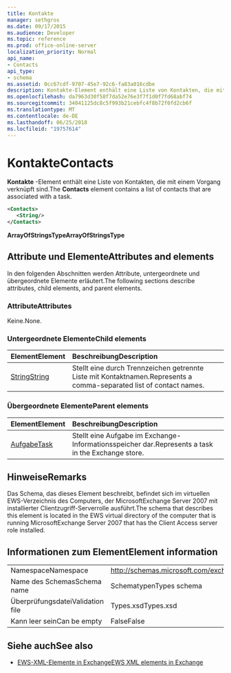 ```yaml
---
title: Kontakte
manager: sethgros
ms.date: 09/17/2015
ms.audience: Developer
ms.topic: reference
ms.prod: office-online-server
localization_priority: Normal
api_name:
- Contacts
api_type:
- schema
ms.assetid: 0cc67cdf-9707-45e7-92c6-fa83a016cdbe
description: Kontakte-Element enthält eine Liste von Kontakten, die mit einem Vorgang verknüpft sind.
ms.openlocfilehash: da7963d30f58f7da52e76e3f7f1d0f7fd68abf74
ms.sourcegitcommit: 34041125dc8c5f993b21cebfc4f8b72f0fd2cb6f
ms.translationtype: MT
ms.contentlocale: de-DE
ms.lasthandoff: 06/25/2018
ms.locfileid: "19757614"
---
```

# <a name="contacts"></a><span data-ttu-id="4e98f-103">Kontakte</span><span class="sxs-lookup"><span data-stu-id="4e98f-103">Contacts</span></span>

<span data-ttu-id="4e98f-104">**Kontakte** -Element enthält eine Liste von Kontakten, die mit einem Vorgang verknüpft sind.</span><span class="sxs-lookup"><span data-stu-id="4e98f-104">The **Contacts** element contains a list of contacts that are associated with a task.</span></span> 
  
```xml
<Contacts>
   <String/>
</Contacts>
```

 <span data-ttu-id="4e98f-105">**ArrayOfStringsType**</span><span class="sxs-lookup"><span data-stu-id="4e98f-105">**ArrayOfStringsType**</span></span>
## <a name="attributes-and-elements"></a><span data-ttu-id="4e98f-106">Attribute und Elemente</span><span class="sxs-lookup"><span data-stu-id="4e98f-106">Attributes and elements</span></span>

<span data-ttu-id="4e98f-107">In den folgenden Abschnitten werden Attribute, untergeordnete und übergeordnete Elemente erläutert.</span><span class="sxs-lookup"><span data-stu-id="4e98f-107">The following sections describe attributes, child elements, and parent elements.</span></span>
  
### <a name="attributes"></a><span data-ttu-id="4e98f-108">Attribute</span><span class="sxs-lookup"><span data-stu-id="4e98f-108">Attributes</span></span>

<span data-ttu-id="4e98f-109">Keine.</span><span class="sxs-lookup"><span data-stu-id="4e98f-109">None.</span></span>
  
### <a name="child-elements"></a><span data-ttu-id="4e98f-110">Untergeordnete Elemente</span><span class="sxs-lookup"><span data-stu-id="4e98f-110">Child elements</span></span>

|<span data-ttu-id="4e98f-111">**Element**</span><span class="sxs-lookup"><span data-stu-id="4e98f-111">**Element**</span></span>|<span data-ttu-id="4e98f-112">**Beschreibung**</span><span class="sxs-lookup"><span data-stu-id="4e98f-112">**Description**</span></span>|
|:-----|:-----|
|[<span data-ttu-id="4e98f-113">String</span><span class="sxs-lookup"><span data-stu-id="4e98f-113">String</span></span>](string.md) <br/> |<span data-ttu-id="4e98f-114">Stellt eine durch Trennzeichen getrennte Liste mit Kontaktnamen.</span><span class="sxs-lookup"><span data-stu-id="4e98f-114">Represents a comma-separated list of contact names.</span></span>  <br/> |
   
### <a name="parent-elements"></a><span data-ttu-id="4e98f-115">Übergeordnete Elemente</span><span class="sxs-lookup"><span data-stu-id="4e98f-115">Parent elements</span></span>

|<span data-ttu-id="4e98f-116">**Element**</span><span class="sxs-lookup"><span data-stu-id="4e98f-116">**Element**</span></span>|<span data-ttu-id="4e98f-117">**Beschreibung**</span><span class="sxs-lookup"><span data-stu-id="4e98f-117">**Description**</span></span>|
|:-----|:-----|
|[<span data-ttu-id="4e98f-118">Aufgabe</span><span class="sxs-lookup"><span data-stu-id="4e98f-118">Task</span></span>](task.md) <br/> |<span data-ttu-id="4e98f-119">Stellt eine Aufgabe im Exchange-Informationsspeicher dar.</span><span class="sxs-lookup"><span data-stu-id="4e98f-119">Represents a task in the Exchange store.</span></span>  <br/> |
   
## <a name="remarks"></a><span data-ttu-id="4e98f-120">Hinweise</span><span class="sxs-lookup"><span data-stu-id="4e98f-120">Remarks</span></span>

<span data-ttu-id="4e98f-121">Das Schema, das dieses Element beschreibt, befindet sich im virtuellen EWS-Verzeichnis des Computers, der MicrosoftExchange Server 2007 mit installierter Clientzugriff-Serverrolle ausführt.</span><span class="sxs-lookup"><span data-stu-id="4e98f-121">The schema that describes this element is located in the EWS virtual directory of the computer that is running MicrosoftExchange Server 2007 that has the Client Access server role installed.</span></span>
  
## <a name="element-information"></a><span data-ttu-id="4e98f-122">Informationen zum Element</span><span class="sxs-lookup"><span data-stu-id="4e98f-122">Element information</span></span>

|||
|:-----|:-----|
|<span data-ttu-id="4e98f-123">Namespace</span><span class="sxs-lookup"><span data-stu-id="4e98f-123">Namespace</span></span>  <br/> |http://schemas.microsoft.com/exchange/services/2006/types  <br/> |
|<span data-ttu-id="4e98f-124">Name des Schemas</span><span class="sxs-lookup"><span data-stu-id="4e98f-124">Schema name</span></span>  <br/> |<span data-ttu-id="4e98f-125">Schematypen</span><span class="sxs-lookup"><span data-stu-id="4e98f-125">Types schema</span></span>  <br/> |
|<span data-ttu-id="4e98f-126">Überprüfungsdatei</span><span class="sxs-lookup"><span data-stu-id="4e98f-126">Validation file</span></span>  <br/> |<span data-ttu-id="4e98f-127">Types.xsd</span><span class="sxs-lookup"><span data-stu-id="4e98f-127">Types.xsd</span></span>  <br/> |
|<span data-ttu-id="4e98f-128">Kann leer sein</span><span class="sxs-lookup"><span data-stu-id="4e98f-128">Can be empty</span></span>  <br/> |<span data-ttu-id="4e98f-129">False</span><span class="sxs-lookup"><span data-stu-id="4e98f-129">False</span></span>  <br/> |
   
## <a name="see-also"></a><span data-ttu-id="4e98f-130">Siehe auch</span><span class="sxs-lookup"><span data-stu-id="4e98f-130">See also</span></span>



- [<span data-ttu-id="4e98f-131">EWS-XML-Elemente in Exchange</span><span class="sxs-lookup"><span data-stu-id="4e98f-131">EWS XML elements in Exchange</span></span>](ews-xml-elements-in-exchange.md)

